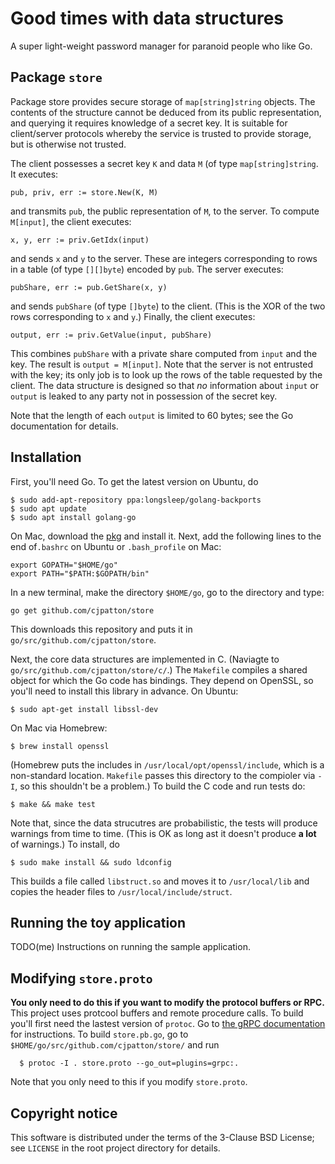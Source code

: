 Good times with data structures
===============================

A super light-weight password manager for paranoid people who like Go.

Package `store`
---------------
Package store provides secure storage of `map[string]string` objects. The
contents of the structure cannot be deduced from its public representation, and
querying it requires knowledge of a secret key. It is suitable for client/server
protocols whereby the service is trusted to provide storage, but is otherwise
not trusted.

The client possesses a secret key `K` and data `M` (of type `map[string]string`.
It executes:
```
pub, priv, err := store.New(K, M)
```

and transmits `pub`, the public representation of `M`, to the server.
To compute `M[input]`, the client executes:
```
x, y, err := priv.GetIdx(input)
```

and sends `x` and `y` to the server. These are integers corresponding to rows in
a table (of type `[][]byte`) encoded by `pub`. The server executes:
```
pubShare, err := pub.GetShare(x, y)
```

and sends `pubShare` (of type `[]byte`) to the client. (This is the XOR of the
two rows corresponding to `x` and `y`.) Finally, the client executes:
```
output, err := priv.GetValue(input, pubShare)
```

This combines `pubShare` with a private share computed from `input` and the key.
The result is `output = M[input]`.  Note that the server is not entrusted with
the key; its only job is to look up the rows of the table requested by the
client. The data structure is designed so that _no_ information about `input` or
`output` is leaked to any party not in possession of the secret key.

Note that the length of each `output` is limited to 60 bytes; see the Go
documentation for details.

Installation
------------

First, you'll need Go. To get the latest version on Ubuntu, do

```
$ sudo add-apt-repository ppa:longsleep/golang-backports
$ sudo apt update
$ sudo apt install golang-go
```

On Mac, download the [pkg](https://golang.org/dl/) and install it. Next, add the
following lines to the end of`.bashrc` on Ubuntu or `.bash_profile` on Mac:

```
export GOPATH="$HOME/go"
export PATH="$PATH:$GOPATH/bin"
```

In a new terminal, make the directory `$HOME/go`, go to the directory and type:
```
go get github.com/cjpatton/store
```
This downloads this repository and puts it in
`go/src/github.com/cjpatton/store`.

Next, the core data structures are implemented in C. (Naviagte to
`go/src/github.com/cjpatton/store/c/`.)  The `Makefile` compiles a shared object
for which the Go code has bindings. They depend on OpenSSL, so you'll need to
install this library in advance. On Ubuntu:
```
$ sudo apt-get install libssl-dev
```
On Mac via Homebrew:
```
$ brew install openssl
```
(Homebrew puts the includes in `/usr/local/opt/openssl/include`, which is a
non-standard location. `Makefile` passes this directory to the compioler via
`-I`, so this shouldn't be a problem.) To build the C code and run tests do:
```
$ make && make test
```
Note that, since the data strucutres are probabilistic, the tests will produce
warnings from time to time. (This is OK as long ast it doesn't produce **a lot**
of warnings.) To install, do
```
$ sudo make install && sudo ldconfig
```

This builds a file called `libstruct.so` and moves it to `/usr/local/lib` and
copies the header files to `/usr/local/include/struct`.

Running the toy application
---------------------------
TODO(me) Instructions on running the sample application.


Modifying `store.proto`
----------------------
**You only need to do this if you want to modify the protocol buffers or RPC.**
This project uses protcool buffers and remote procedure calls. To build you'll
first need the lastest version of `protoc`. Go to [the gRPC
documentation](https://developers.google.com/protocol-buffers/docs/gotutorial)
for instructions. To build `store.pb.go`, go to
`$HOME/go/src/github.com/cjpatton/store/` and run
```
  $ protoc -I . store.proto --go_out=plugins=grpc:.
```
Note that you only need to this if you modify `store.proto`.


Copyright notice
----------------
This software is distributed under the terms of the 3-Clause BSD License; see
`LICENSE` in the root project directory for details.
